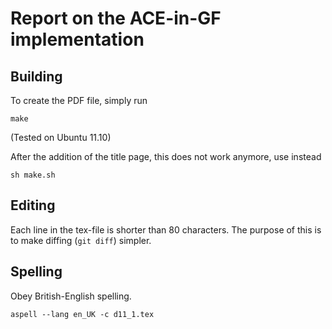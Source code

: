 Report on the ACE-in-GF implementation
======================================

Building
--------

To create the PDF file, simply run

	make

(Tested on Ubuntu 11.10)

After the addition of the title page, this does not work anymore, use instead

	sh make.sh


Editing
-------

Each line in the tex-file is shorter than 80 characters.
The purpose of this is to make diffing (`git diff`) simpler.

Spelling
--------

Obey British-English spelling.

	aspell --lang en_UK -c d11_1.tex
